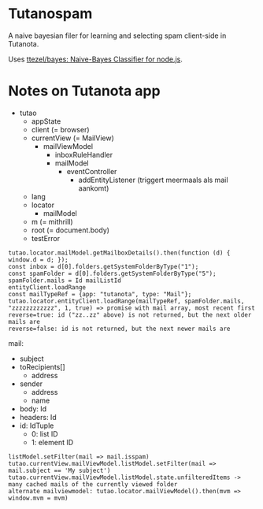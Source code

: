 # Tutanospam

A naive bayesian filer for learning and selecting spam client-side in Tutanota.

Uses [ttezel/bayes: Naive-Bayes Classifier for node.js](https://github.com/ttezel/bayes).

# Notes on Tutanota app

- tutao
  - appState
  - client (= browser)
  - currentView (= MailView)
    - mailViewModel
      - inboxRuleHandler
      - mailModel
        - eventController
          - addEntityListener (triggert meermaals als mail aankomt)
  - lang
  - locator
    - mailModel
  - m (= mithrill)
  - root (= document.body)
  - testError
  
```
tutao.locator.mailModel.getMailboxDetails().then(function (d) { window.d = d; });
const inbox = d[0].folders.getSystemFolderByType("1");
const spamFolder = d[0].folders.getSystemFolderByType("5");
spamFolder.mails = Id mailListId
entityClient.loadRange
const mailTypeRef = {app: "tutanota", type: "Mail"};
tutao.locator.entityClient.loadRange(mailTypeRef, spamFolder.mails, "zzzzzzzzzzzz", 1, true) => promise with mail array, most recent first
reverse=true: id ("zz..zz" above) is not returned, but the next older mails are
reverse=false: id is not returned, but the next newer mails are
```

mail:
- subject
- toRecipients[]
    - address
- sender
    - address
    - name
- body: Id
- headers: Id
- id: IdTuple
    - 0: list ID
    - 1: element ID

```
listModel.setFilter(mail => mail.isspam)
tutao.currentView.mailViewModel.listModel.setFilter(mail => mail.subject == 'My subject')
tutao.currentView.mailViewModel.listModel.state.unfilteredItems -> many cached mails of the currently viewed folder
alternate mailviewmodel: tutao.locator.mailViewModel().then(mvm => window.mvm = mvm)
```
